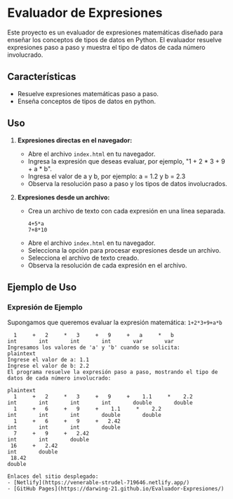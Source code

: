 # Evaluador de Expresiones

Este proyecto es un evaluador de expresiones matemáticas diseñado para enseñar los conceptos de tipos de datos en Python. El evaluador resuelve expresiones paso a paso y muestra el tipo de datos de cada número involucrado.

## Características

- Resuelve expresiones matemáticas paso a paso.
- Enseña conceptos de tipos de datos en python.

## Uso

1. **Expresiones directas en el navegador:**

   - Abre el archivo `index.html` en tu navegador.
   - Ingresa la expresión que deseas evaluar, por ejemplo, "1 + 2 * 3 + 9 + a * b".
   - Ingresa el valor de a y b, por ejemplo: a = 1.2 y b = 2.3
   - Observa la resolución paso a paso y los tipos de datos involucrados.

2. **Expresiones desde un archivo:**

   - Crea un archivo de texto con cada expresión en una línea separada.
     ```
     4+5*a
     7+8*10
     ```
   - Abre el archivo `index.html` en tu navegador.
   - Selecciona la opción para procesar expresiones desde un archivo.
   - Selecciona el archivo de texto creado.
   - Observa la resolución de cada expresión en el archivo.

## Ejemplo de Uso

### Expresión de Ejemplo

Supongamos que queremos evaluar la expresión matemática: `1+2*3+9+a*b`

```plaintext
  1     +   2     *   3     +   9     +   a     *   b
int       int       int       int       var       var
Ingresamos los valores de 'a' y 'b' cuando se solicita:
plaintext
Ingrese el valor de a: 1.1
Ingrese el valor de b: 2.2
El programa resuelve la expresión paso a paso, mostrando el tipo de datos de cada número involucrado:

plaintext
  1     +   2     *   3     +   9     +    1.1     *    2.2
int       int       int       int       double       double
  1     +   6     +   9     +    1.1     *    2.2
int       int       int       double       double
  1     +   6     +   9     +   2.42
int       int       int       double
  7     +   9     +   2.42
int       int       double
 16     +   2.42
int       double
 18.42
double

Enlaces del sitio desplegado:
- [Netlify](https://venerable-strudel-719646.netlify.app/)
- [GitHub Pages](https://darwing-21.github.io/Evaluador-Expresiones/)
